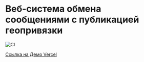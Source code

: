# Веб-система обмена сообщениями с публикацией геопривязки

![CI](https://github.com/ArtKonX/web-chat-frontend/actions/workflows/web.yml/badge.svg)

[Ссылка на Демо Vercel](https://web-chat-frontend-h07r0cb8p-artkonxs-projects.vercel.app/)
